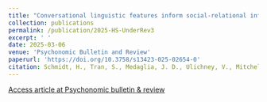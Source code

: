 ```yaml
---
title: "Conversational linguistic features inform social-relational inference."
collection: publications
permalink: /publication/2025-HS-UnderRev3
excerpt: ' '
date: 2025-03-06
venue: 'Psychonomic Bulletin and Review'
paperurl: 'https://doi.org/10.3758/s13423-025-02654-0'
citation: Schmidt, H., Tran, S., Medaglia, J. D., Ulichney, V., Mitchell, W. J., & Helion, C. (2025). &quot; Conversational linguistic features inform social-relational inference. &quot; Psychonomic bulletin & review, 10.3758/s13423-025-02654-0. Advance online publication. https://doi.org/10.3758/s13423-025-02654-0
---
```


[Access article at Psychonomic bulletin & review](https://doi.org/10.3758/s13423-025-02654-0)
